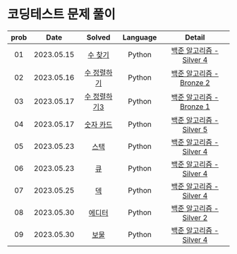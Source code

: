 # 코딩테스트 문제 풀이

| prob |   Date   | Solved | Language | Detail |
| :---: | :----------: | :---------------: | :---: | :---: |
| 01 | 2023.05.15 | [수 찾기](https://github.com/dduneon/CodingTestPy/blob/main/baekjoon1920.py) | Python | [백준 알고리즘 - Silver 4](https://www.acmicpc.net/problem/1920) |
| 02 | 2023.05.16 | [수 정렬하기](https://github.com/dduneon/CodingTestPy/blob/main/baekjoon2750.py) | Python | [백준 알고리즘 - Bronze 2](https://www.acmicpc.net/problem/2750) |
| 03 | 2023.05.17 | [수 정렬하기3](https://github.com/dduneon/CodingTestPy/blob/main/baekjoon10989.py) | Python | [백준 알고리즘 - Bronze 1](https://www.acmicpc.net/problem/10989) |
| 04 | 2023.05.17 | [숫자 카드](https://github.com/dduneon/CodingTestPy/blob/main/baekjoon10815.py) | Python | [백준 알고리즘 - Silver 5](https://www.acmicpc.net/problem/10815) |
| 05 | 2023.05.23 | [스택](https://github.com/dduneon/CodingTestPy/blob/main/baekjoon10828.py) | Python | [백준 알고리즘 - Silver 4](https://www.acmicpc.net/problem/10828) |
| 06 | 2023.05.23 | [큐](https://github.com/dduneon/CodingTestPy/blob/main/baekjoon10845.py) | Python | [백준 알고리즘 - Silver 4](https://www.acmicpc.net/problem/10845) |
| 07 | 2023.05.25 | [덱](https://github.com/dduneon/CodingTestPy/blob/main/baekjoon10866.py) | Python | [백준 알고리즘 - Silver 4](https://www.acmicpc.net/problem/10866) |
| 08 | 2023.05.30 | [에디터](https://github.com/dduneon/CodingTestPy/blob/main/baekjoon1406.py) | Python | [백준 알고리즘 - Silver 2](https://www.acmicpc.net/problem/1406) |
| 09 | 2023.05.30 | [보물](https://github.com/dduneon/CodingTestPy/blob/main/baekjoon1026.py) | Python | [백준 알고리즘 - Silver 4](https://www.acmicpc.net/problem/1026) |

